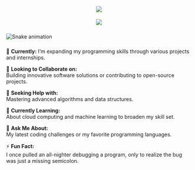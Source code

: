 <h1 align="center">
  <img src="https://readme-typing-svg.herokuapp.com/?font=Righteous&size=35&center=true&vCenter=true&width=500&height=70&duration=4000&lines=Hi+There!+👋;+I'm+Abhiram!;" />
  </h1>
  <div align="center">
    <img src="https://profile-counter.glitch.me/abhi963007/count.svg?"  />
  </div>
  
  ###
  <img src="https://raw.githubusercontent.com/abhi963007/abhi963007/output/snake.svg" alt="Snake animation" />

  ###
  <p>
🔭 <strong>Currently:</strong>  
I’m expanding my programming skills through various projects and internships.

👯 <strong>Looking to Collaborate on:</strong>  
Building innovative software solutions or contributing to open-source projects.

🤝 <strong>Seeking Help with:</strong>  
Mastering advanced algorithms and data structures.

🌱 <strong>Currently Learning:</strong>  
About cloud computing and machine learning to broaden my skill set.

💬 <strong>Ask Me About:</strong>  
My latest coding challenges or my favorite programming languages.

⚡ <strong>Fun Fact:</strong>  
I once pulled an all-nighter debugging a program, only to realize the bug was just a missing semicolon.
</p>
